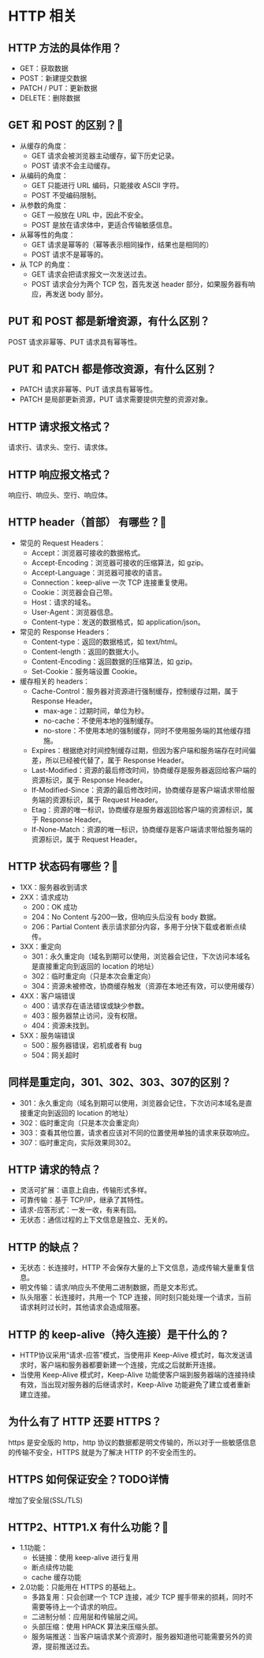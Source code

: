 # HTTP 相关
## HTTP 方法的具体作用？
- GET：获取数据
- POST：新建提交数据
- PATCH / PUT：更新数据
- DELETE：删除数据

## GET 和 POST 的区别？:star2:
- 从缓存的角度：
	- GET 请求会被浏览器主动缓存，留下历史记录。
	- POST 请求不会主动缓存。
- 从编码的角度：
	- GET  只能进行 URL 编码，只能接收 ASCII 字符。
	- POST 不受编码限制。
- 从参数的角度：
	- GET 一般放在 URL 中，因此不安全。
	- POST 是放在请求体中，更适合传输敏感信息。
- 从幂等性的角度：
	- GET 请求是幂等的（幂等表示相同操作，结果也是相同的）
	- POST 请求不是幂等的。
- 从 TCP 的角度：
	- GET 请求会把请求报文一次发送过去。
	- POST 请求会分为两个 TCP 包，首先发送 header 部分，如果服务器有响应，再发送 body 部分。

## PUT 和 POST 都是新增资源，有什么区别？
POST 请求非幂等、PUT 请求具有幂等性。

## PUT 和 PATCH 都是修改资源，有什么区别？
- PATCH 请求非幂等、PUT 请求具有幂等性。
- PATCH 是局部更新资源，PUT 请求需要提供完整的资源对象。

## HTTP 请求报文格式？
请求行、请求头、空行、请求体。

## HTTP 响应报文格式？
响应行、响应头、空行、响应体。

## HTTP header（首部） 有哪些？:star2:
- 常见的 Request Headers：
	- Accept：浏览器可接收的数据格式。
	- Accept-Encoding：浏览器可接收的压缩算法，如 gzip。
	- Accept-Language：浏览器可接收的语言。
	- Connection：keep-alive 一次 TCP 连接重复使用。
	- Cookie：浏览器会自己带。
	- Host：请求的域名。
	- User-Agent：浏览器信息。
	- Content-type：发送的数据格式，如 application/json。
- 常见的 Response Headers：
	- Content-type：返回的数据格式，如 text/html。
	- Content-length：返回的数据大小。
	- Content-Encoding：返回数据的压缩算法，如 gzip。
	- Set-Cookie：服务端设置 Cookie。
- 缓存相关的 headers：
	- Cache-Control：服务器对资源进行强制缓存，控制缓存过期，属于 Response Header。
		- max-age：过期时间，单位为秒。
		- no-cache：不使用本地的强制缓存。
		- no-store：不使用本地的强制缓存，同时不使用服务端的其他缓存措施。
	- Expires：根据绝对时间控制缓存过期，但因为客户端和服务端存在时间偏差，所以已经被代替了，属于 Response Header。
	- Last-Modified：资源的最后修改时间，协商缓存是服务器返回给客户端的资源标识，属于 Response Header。
	- If-Modified-Since：资源的最后修改时间，协商缓存是客户端请求带给服务端的资源标识，属于 Request Header。
	- Etag：资源的唯一标识，协商缓存是服务器返回给客户端的资源标识，属于 Response Header。
	- If-None-Match：资源的唯一标识，协商缓存是客户端请求带给服务端的资源标识，属于 Request Header。

## HTTP 状态码有哪些？:star2:
- 1XX：服务器收到请求
- 2XX：请求成功
	- 200：OK 成功
	- 204：No Content 与200一致，但响应头后没有 body 数据。
	- 206：Partial Content 表示请求部分内容，多用于分快下载或者断点续传。
- 3XX：重定向
	- 301：永久重定向（域名到期可以使用，浏览器会记住，下次访问本域名是直接重定向到返回的 location 的地址）
	- 302：临时重定向（只是本次会重定向）
	- 304：资源未被修改，协商缓存触发（资源在本地还有效，可以使用缓存）
- 4XX：客户端错误
	- 400：请求存在语法错误或缺少参数。
	- 403：服务器禁止访问，没有权限。
	- 404：资源未找到。
- 5XX：服务端错误
	- 500：服务器错误，宕机或者有 bug
	- 504：网关超时

## 同样是重定向，301、302、303、307的区别？
- 301：永久重定向（域名到期可以使用，浏览器会记住，下次访问本域名是直接重定向到返回的 location 的地址）
- 302：临时重定向（只是本次会重定向）
- 303：查看其他位置，请求者应该对不同的位置使用单独的请求来获取响应。
- 307：临时重定向，实际效果同302。

## HTTP 请求的特点？
- 灵活可扩展：语意上自由，传输形式多样。
- 可靠传输：基于 TCP/IP，继承了其特性。
- 请求-应答形式：一发一收，有来有回。
- 无状态：通信过程的上下文信息是独立、无关的。

## HTTP 的缺点？
- 无状态：长连接时，HTTP 不会保存大量的上下文信息，造成传输大量重复信息。
- 明文传输：请求/响应头不使用二进制数据，而是文本形式。
- 队头阻塞：长连接时，共用一个 TCP 连接，同时刻只能处理一个请求，当前请求耗时过长时，其他请求会造成阻塞。

## HTTP 的 keep-alive（持久连接）是干什么的？
- HTTP协议采用“请求-应答”模式，当使用非 Keep-Alive 模式时，每次发送请求时，客户端和服务器都要新建一个连接，完成之后就断开连接。
- 当使用 Keep-Alive 模式时，Keep-Alive 功能使客户端到服务器端的连接持续有效，当出现对服务器的后继请求时，Keep-Alive 功能避免了建立或者重新建立连接。

## 为什么有了 HTTP 还要 HTTPS？
https 是安全版的 http，http 协议的数据都是明文传输的，所以对于一些敏感信息的传输不安全，HTTPS 就是为了解决 HTTP 的不安全而生的。

## HTTPS 如何保证安全？TODO详情
增加了安全层(SSL/TLS) 

## HTTP2、HTTP1.X 有什么功能？:star2:
- 1.1功能：
	- 长链接：使用 keep-alive 进行复用
	- 断点续传功能
	- cache 缓存功能
- 2.0功能：只能用在 HTTPS 的基础上。
	- 多路复用：只会创建一个 TCP 连接，减少 TCP 握手带来的损耗，同时不需要等待上一个请求的响应。
	- 二进制分帧：应用层和传输层之间。
	- 头部压缩：使用 HPACK 算法来压缩头部。
	- 服务端推送：当客户端请求某个资源时，服务器知道他可能需要另外的资源，提前推送过去。